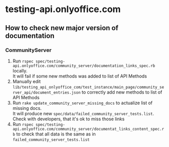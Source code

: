 # testing-api.onlyoffice.com

## How to check new major version of documentation

### CommunityServer

1. Run `rspec spec/testing-api.onlyoffice.com/community_server/documentation_links_spec.rb`
  locally.  
  It will fail if some new methods was added to list of API Methods
2. Manually edit `lib/testing_api_onlyoffice_com/test_instance/main_page/community_server_api/document_entries.json`
  to correctly add new methods to list of API Methods
3. Run `rake update_community_server_missing_docs` to
  actualize list of missing docs.  
  It will produce new `spec/data/failed_community_server_tests.list`.  
  Check with developers, that it's ok to miss those links
4. Run `rspec spec/testing-api.onlyoffice.com/community_server/documentat_links_content_spec.rb`
  to check that all data is the same as in `failed_community_server_tests.list`
